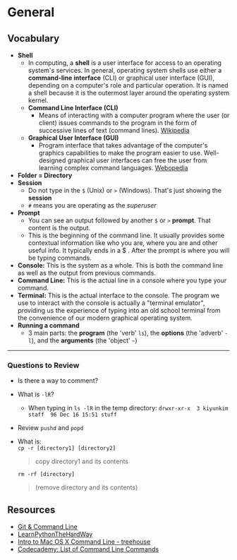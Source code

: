 # General


## Vocabulary
- **Shell**
  - In computing, a **shell** is a user interface for access to an operating system's services. In general, operating system shells use either a **command-line interface** (CLI) or graphical user interface (GUI), depending on a computer's role and particular operation. It is named a shell because it is the outermost layer around the operating system kernel.
  - **Command Line Interface (CLI)**  
    - Means of interacting with a computer program where the user (or client) issues commands to the program in the form of successive lines of text (command lines). [Wikipedia](https://en.wikipedia.org/wiki/Command-line_interface)
  - **Graphical User Interface (GUI)** 
    - Program interface that takes advantage of the computer's graphics capabilities to make the program easier to use. Well-designed graphical user interfaces can free the user from learning complex command languages. [Webopedia](https://www.webopedia.com/TERM/G/Graphical_User_Interface_GUI.html)
- **Folder = Directory**
- **Session**
  - Do not type in the `$` (Unix) or `>` (Windows). That's just showing the **session**
  - `#` means you are operating as the _superuser_
- **Prompt**
  - You can see an output followed by another `$` or `>` **prompt**. That content is the output.
  - This is the beginning of the command line. It usually provides some contextual information like who you are, where you are and other useful info. It typically ends in a $ . After the prompt is where you will be typing commands.
- **Console:** This is the system as a whole. This is both the command line as well as the output from previous commands.
- **Command Line:** This is the actual line in a console where you type your command.
- **Terminal:** This is the actual interface to the console. The program we use to interact with the console is actually a "terminal emulator", providing us the experience of typing into an old school terminal from the convenience of our modern graphical operating system.
- **Running a command**
  - 3 main parts: the **program** (the 'verb' `ls`), the **options** (the 'adverb' `-l`), and the **arguments** (the 'object' `~`)

---
### Questions to Review
- Is there a way to comment?
- What is `-lR`? 
  - When typing in `ls -lR` in the temp directory: `drwxr-xr-x  3 kiyunkim  staff  96 Dec 16 15:51 stuff`
- Review `pushd` and `popd`
- What is:  
  `cp -r [directory1] [directory2]`
  > copy directory1 and its contents
  
  `rm -rf [directory]`
  > (remove directory and its contents)

## Resources

- [Git & Command Line](https://git-scm.com/book/en/v2/Getting-Started-The-Command-Line)
- [LearnPythonTheHardWay](https://learnpythonthehardway.org/book/appendix-a-cli/introduction.html)  
- [Intro to Mac OS X Command Line - treehouse](http://blog.teamtreehouse.com/introduction-to-the-mac-os-x-command-line)
- [Codecademy: List of Command Line Commands](https://www.codecademy.com/articles/command-line-commands)

